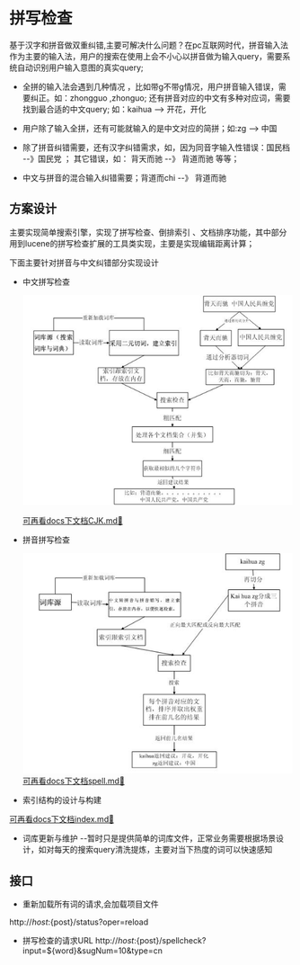 # 拼写检查 

基于汉字和拼音做双重纠错,主要可解决什么问题？在pc互联网时代，拼音输入法作为主要的输入法，用户的搜索在使用上会不小心以拼音做为输入query，需要系统自动识别用户输入意图的真实query;

* 全拼的输入法会遇到几种情况 ，比如带g不带g情况，用户拼音输入错误，需要纠正。如：zhongguo ,zhonguo;
  还有拼音对应的中文有多种对应词，需要找到最合适的中文query; 如：kaihua  --> 开花，开化
  
* 用户除了输入全拼，还有可能就输入的是中文对应的简拼；如:zg  --> 中国

* 除了拼音纠错需要，还有汉字纠错需求，如，因为同音字输入性错误：国民档  --》国民党 ；
  其它错误，如： 背天而驰 --》 背道而驰 等等；
  
* 中文与拼音的混合输入纠错需要；背道而chi  --》 背道而驰 
   



## 方案设计

主要实现简单搜索引擎，实现了拼写检查、倒排索引 、文档排序功能，其中部分用到lucene的拼写检查扩展的工具类实现，主要是实现编辑距离计算；

下面主要针对拼音与中文纠错部分实现设计
* 中文拼写检查

  ![图片](./docs/images/汉字_spell.jpg)
  
  <a href="./docs/CJK.md" >可再看docs下文档CJK.md🔗</a>

* 拼音拼写检查

  ![图片](./docs/images/pinyin_spell.jpg)
   <a href="./docs/spell.md">可再看docs下文档spell.md🔗</a>
   
* 索引结构的设计与构建 

 <a href="./docs/index.md">可再看docs下文档index.md🔗</a>

* 词库更新与维护 --暂时只是提供简单的词库文件，正常业务需要根据场景设计，如对每天的搜索query清洗提炼，主要对当下热度的词可以快速感知
  
## 接口

 
* 重新加载所有词的请求,会加载项目文件

http://${host}:${post}/status?oper=reload


* 拼写检查的请求URL
http://${host}:${post}/spellcheck?input=${word}&sugNum=10&type=cn



